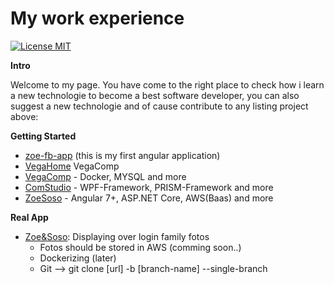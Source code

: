 


# My work experience

[![License MIT](https://img.shields.io/badge/license-MIT-blue.svg)](https://github.com/Ghislain1/zoe-fb-app/blob/master/LICENSE)

**Intro**

Welcome to my page. You have come to the right place to check how i learn a new technologie to become a best software developer, you can also suggest a new technologie  and of cause contribute to any listing project above:

**Getting Started**

  * [zoe-fb-app](https://github.com/Ghislain1/zoe-fb-app/tree/master/zoe-fb-app) (this is my first angular application)
  * [VegaHome](VegaHome)  VegaComp
  * [VegaComp](https://github.com/Ghislain1/zoe-fb-app/tree/master/VegaComp/VegaComp) - Docker, MYSQL and more
  * [ComStudio](https://github.com/Ghislain1/zoe-fb-app/tree/master/ComStudio) - WPF-Framework, PRISM-Framework and more
  * [ZoeSoso](https://ghislain1.github.io/zoe-fb-app/) - Angular 7+, ASP.NET Core, AWS(Baas) and more
  
 **Real App**
 
  * [Zoe&Soso](https://ghislain1.github.io/zoe-fb-app/): Displaying over login family fotos
    * Fotos should be stored in AWS (comming soon..)
    * Dockerizing (later)
    * Git --> git clone [url] -b [branch-name] --single-branch
